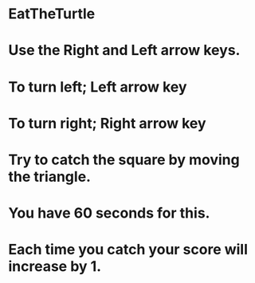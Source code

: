 # EatTheTurtle
# Use the Right and Left arrow keys. 
# To turn left; Left arrow key 
# To turn right; Right arrow key

# Try to catch the square by moving the triangle. 
# You have 60 seconds for this. 
# Each time you catch your score will increase by 1.
